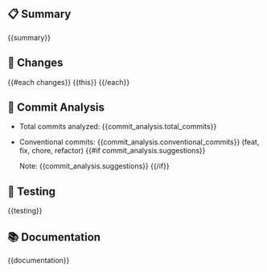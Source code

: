 ## 📋 Summary

{{summary}}

## 🔄 Changes

{{#each changes}}
{{this}}
{{/each}}

## 📝 Commit Analysis

- Total commits analyzed: {{commit_analysis.total_commits}}
- Conventional commits: {{commit_analysis.conventional_commits}} (feat, fix, chore, refactor)
  {{#if commit_analysis.suggestions}}

  Note: {{commit_analysis.suggestions}}
  {{/if}}

## 🧪 Testing

{{testing}}

## 📚 Documentation

{{documentation}}
